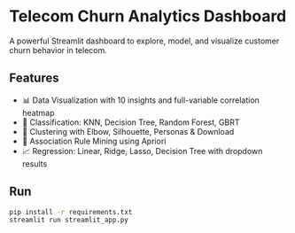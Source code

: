 
# Telecom Churn Analytics Dashboard

A powerful Streamlit dashboard to explore, model, and visualize customer churn behavior in telecom.

## Features
- 📊 Data Visualization with 10 insights and full-variable correlation heatmap
- 🤖 Classification: KNN, Decision Tree, Random Forest, GBRT
- 🧩 Clustering with Elbow, Silhouette, Personas & Download
- 🔗 Association Rule Mining using Apriori
- 📈 Regression: Linear, Ridge, Lasso, Decision Tree with dropdown results

## Run
```bash
pip install -r requirements.txt
streamlit run streamlit_app.py
```

